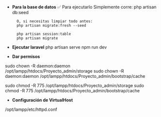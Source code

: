 - **Para la base de datos**
    ✅ Para ejecutarlo
        Simplemente corre:
        php artisan db:seed

        O, si necesitas limpiar todo antes:
        php artisan migrate:fresh --seed

        php artisan session:table
        php artisan migrate

- **Ejecutar laravel**
    php artisan serve
    npm run dev

- **Dar permisos**

sudo chown -R daemon:daemon /opt/lampp/htdocs/Proyecto_admin/storage
sudo chown -R daemon:daemon /opt/lampp/htdocs/Proyecto_admin/bootstrap/cache

sudo chmod -R 775 /opt/lampp/htdocs/Proyecto_admin/storage
sudo chmod -R 775 /opt/lampp/htdocs/Proyecto_admin/bootstrap/cache

- **Configuración de VirtualHost**

/opt/lampp/etc/httpd.conf
